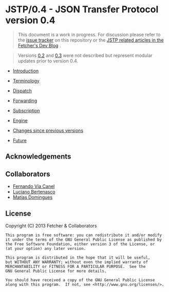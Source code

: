 JSTP/0.4 - JSON Transfer Protocol version 0.4
=============================================

> This document is a work in progress. For discussion please refer to the [issue tracker](https://github.com/Fetcher/jstp-rfc/issues) on this repository or the [JSTP related articles in the Fetcher's Dev Blog](http://blog.getfetcher.net/tagged/jstp) .

> Versions [0.2](version/pseudo0.2.md) and [0.3](version/pseudo0.3.md) were not described but represent modular updates prior to version 0.4.

- [Introduction](introduction.md)

- [Terminology](terminology.md)

- [Dispatch](dispatch/index.md) 

- [Forwarding](forwarding.md)

- [Subscription](subscription.md)

- [Engine](engine.md)

- [Changes since previous versions](changes.md)

- [Future](future.md)

Acknowledgements
----------------

## Collaborators

- [Fernando Vía Canel](https://github.com/xaviervia)
- [Luciano Bertenasco](https://github.com/lbertenasco)
- [Matías Domingues](https://github.com/mannias)

License
-------

Copyright (C) 2013 Fetcher & Collaborators

    This program is free software: you can redistribute it and/or modify
    it under the terms of the GNU General Public License as published by
    the Free Software Foundation, either version 3 of the License, or
    (at your option) any later version.

    This program is distributed in the hope that it will be useful,
    but WITHOUT ANY WARRANTY; without even the implied warranty of
    MERCHANTABILITY or FITNESS FOR A PARTICULAR PURPOSE.  See the
    GNU General Public License for more details.

    You should have received a copy of the GNU General Public License
    along with this program.  If not, see <http://www.gnu.org/licenses/>.